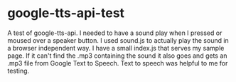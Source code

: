 # google-tts-api-test
A test of google-tts-api. I needed to have a sound play when I pressed or moused over a speaker button. I used sound.js to actually play the sound in a browser independent way. I have a small index.js that serves my sample page. If it can't find the .mp3 containing the sound it also goes and gets an .mp3 file from Google Text to Speech. Text to speech was helpful to me for testing.
